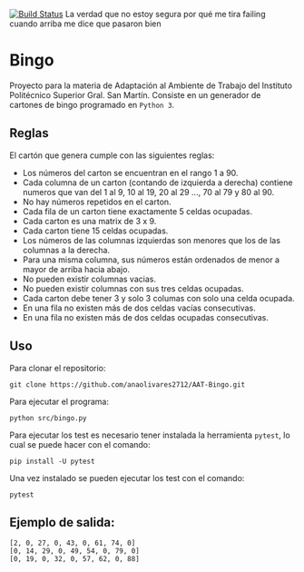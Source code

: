[![Build Status](https://travis-ci.org/anaolivares2712/AAT-Bingo.svg?branch=master)](https://travis-ci.org/anaolivares2712/AAT-Bingo)
La verdad que no estoy segura por qué me tira failing cuando arriba me dice que pasaron bien
# Bingo
Proyecto para la materia de Adaptación al Ambiente de Trabajo del Instituto Politécnico Superior Gral. San Martín.
Consiste en un generador de cartones de bingo programado en `Python 3`.
## Reglas 
El cartón que genera cumple con las siguientes reglas:
* Los números del carton se encuentran en el rango 1 a 90.
* Cada columna de un carton (contando de izquierda a derecha) contiene numeros que van del 1 al 9, 10 al 19, 20 al 29 ..., 70 al 79 y 80 al 90.
* No hay números repetidos en el carton.
* Cada fila de un carton tiene exactamente 5 celdas ocupadas.
* Cada carton es una matrix de 3 x 9.
* Cada carton tiene 15 celdas ocupadas.
* Los números de las columnas izquierdas son menores que los de las columnas a la derecha.
* Para una misma columna, sus números están ordenados de menor a mayor de arriba hacia abajo.
* No pueden existir columnas vacias.
* No pueden existir columnas con sus tres celdas ocupadas.
* Cada carton debe tener 3 y solo 3 columas con solo una celda ocupada.
* En una fila no existen más de dos celdas vacías consecutivas.
* En una fila no existen más de dos celdas ocupadas consecutivas.
## Uso
Para clonar el repositorio:
```
git clone https://github.com/anaolivares2712/AAT-Bingo.git
```
Para ejecutar el programa:
```
python src/bingo.py
```
Para ejecutar los test es necesario tener instalada la herramienta `pytest`, lo cual se puede hacer con el comando:
```
pip install -U pytest
```
Una vez instalado se pueden ejecutar los test con el comando:
```
pytest
```
## Ejemplo de salida:
```
[2, 0, 27, 0, 43, 0, 61, 74, 0]
[0, 14, 29, 0, 49, 54, 0, 79, 0]
[0, 19, 0, 32, 0, 57, 62, 0, 88]
```
